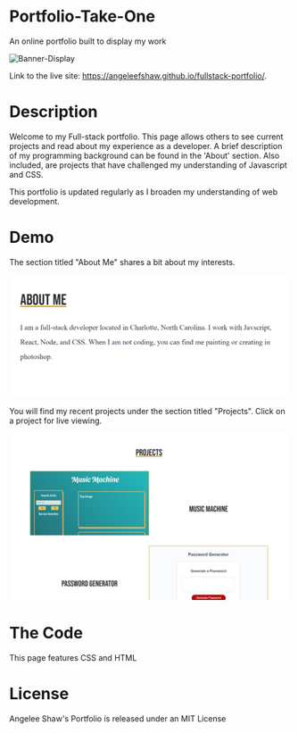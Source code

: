 # Portfolio-Take-One
An online portfolio built to display my work

![Banner-Display](./assets/images/angelee-webpage-portfolio-home.png)

Link to the live site: 
https://angeleefshaw.github.io/fullstack-portfolio/.

# Description
Welcome to my Full-stack portfolio. This page allows others to see current projects and read about my experience as a developer. A brief description of my programming background can be found in the 'About' section. Also included, are projects that have challenged my understanding of Javascript and CSS. 

This portfolio is updated regularly as I broaden my understanding of web development. 

# Demo 

The section titled "About Me" shares a bit about my interests. 

![About](./assets/images/fullstack-about-me-section.png)

You will find my recent projects under the section titled "Projects". Click on a project for live viewing. 

![Projects](./assets/images/fullstack-projects-section.png)


# The Code
This page features CSS and HTML

# License
Angelee Shaw's Portfolio is released under an MIT License 
